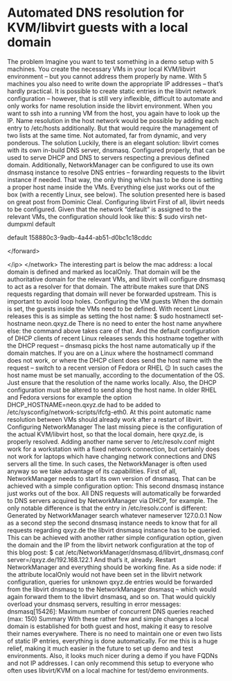 # Automated DNS resolution for KVM/libvirt guests with a local domain

The problem Imagine you want to test something in a demo setup with 5 machines. You create the necessary VMs in your local KVM/libvirt environment – but you cannot address them properly by name. With 5 machines you also need to write down the appropriate IP addresses – that’s hardly practical. It is possible to create static entries in the libvirt network configuration – however, that is still very inflexible, difficult to automate and only works for name resolution inside the libvirt environment. When you want to ssh into a running VM from the host, you again have to look up the IP. Name resolution in the host network would be possible by adding each entry to /etc/hosts additionally. But that would require the management of two lists at the same time. Not automated, far from dynamic, and very ponderous. The solution Luckily, there is an elegant solution: libvirt comes with its own in-build DNS server, dnsmasq. Configured properly, that can be used to serve DHCP and DNS to servers respecting a previous defined domain. Additionally, NetworkManager can be configured to use its own dnsmasq instance to resolve DNS entries – forwarding requests to the libvirt instance if needed. That way, the only thing which has to be done is setting a proper host name inside the VMs. Everything else just works out of the box \(with a recently Linux, see below\). The solution presented here is based on great post from Dominic Cleal. Configuring libvirt First of all, libvirt needs to be configured. Given that the network “default” is assigned to the relevant VMs, the configuration should look like this: $ sudo virsh net-dumpxml default

 default 158880c3-9adb-4a44-ab51-d0bc1c18cddc 

 &lt;/forward&gt;    

 &lt;/ip&gt; &lt;/network&gt; The interesting part is below the mac address: a local domain is defined and marked as localOnly. That domain will be the authoritative domain for the relevant VMs, and libvirt will configure dnsmasq to act as a resolver for that domain. The attribute makes sure that DNS requests regarding that domain will never be forwarded upstream. This is important to avoid loop holes. Configuring the VM guests When the domain is set, the guests inside the VMs need to be defined. With recent Linux releases this is as simple as setting the host name: $ sudo hostnamectl set-hostname neon.qxyz.de There is no need to enter the host name anywhere else: the command above takes care of that. And the default configuration of DHCP clients of recent Linux releases sends this hostname together with the DHCP request – dnsmasq picks the host name automatically up if the domain matches. If you are on a Linux where the hostnamectl command does not work, or where the DHCP client does send the host name with the request – switch to a recent version of Fedora or RHEL 😉 In such cases the host name must be set manually, according to the documentation of the OS. Just ensure that the resolution of the name works locally. Also, the DHCP configuration must be altered to send along the host name. In older RHEL and Fedora versions for example the option DHCP\_HOSTNAME=neon.qxyz.de had to be added to /etc/sysconfig/network-scripts/ifcfg-eth0. At this point automatic name resolution between VMs should already work after a restart of libvirt. Configuring NetworkManager The last missing piece is the configuration of the actual KVM/libvirt host, so that the local domain, here qxyz.de, is properly resolved. Adding another name server to /etc/resolv.conf might work for a workstation with a fixed network connection, but certainly does not work for laptops which have changing network connections and DNS servers all the time. In such cases, the NetworkManager is often used anyway so we take advantage of its capabilities. First of all, NetworkManager needs to start its own version of dnsmasq. That can be achieved with a simple configuration option: This second dnsmasq instance just works out of the box. All DNS requests will automatically be forwarded to DNS servers acquired by NetworkManager via DHCP, for example. The only notable difference is that the entry in /etc/resolv.conf is different: Generated by NetworkManager search whatever nameserver 127.0.0.1 Now as a second step the second dnsmasq instance needs to know that for all requests regarding qxyz.de the libvirt dnsmasq instance has to be queried. This can be achieved with another rather simple configuration option, given the domain and the IP from the libvirt network configuration at the top of this blog post: $ cat /etc/NetworkManager/dnsmasq.d/libvirt\_dnsmasq.conf server=/qxyz.de/192.168.122.1 And that’s it, already. Restart NetworkManager and everything should be working fine. As a side node: if the attribute localOnly would not have been set in the libvirt network configuration, queries for unknown qxyz.de entries would be forwarded from the libvirt dnsmasq to the NetworkManager dnsmasq – which would again forward them to the libvirt dnsmasq, and so on. That would quickly overload your dnsmasq servers, resulting in error messages: dnsmasq\[15426\]: Maximum number of concurrent DNS queries reached \(max: 150\) Summary With these rather few and simple changes a local domain is established for both guest and host, making it easy to resolve their names everywhere. There is no need to maintain one or even two lists of static IP entries, everything is done automatically. For me this is a huge relief, making it much easier in the future to set up demo and test environments. Also, it looks much nicer during a demo if you have FQDNs and not IP addresses. I can only recommend this setup to everyone who often uses libvirt/KVM on a local machine for test/demo environments.

